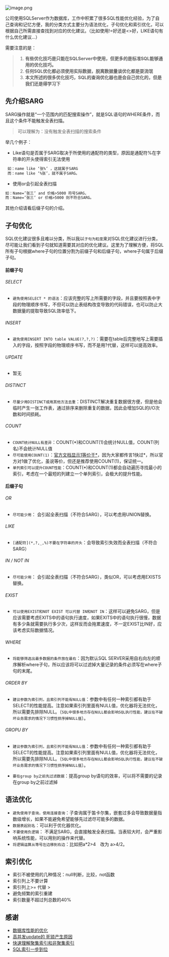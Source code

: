 ![image.png](https://upload-images.jianshu.io/upload_images/3796089-626ed192646e1b04.png?imageMogr2/auto-orient/strip%7CimageView2/2/w/1240)

公司使用SQLServer作为数据库，工作中积累了很多SQL性能优化经验，为了自己查询和记忆方便，我的分类方式主要分为语法优化，子句优化和索引优化，可以根据自己所需直接查找到对应的优化建议。（比如使用!=好还是<>好，LIKE语句有什么优化建议...）

需要注意的是：

> 1. **有些优化技巧是只能在SQLServer中使用，但更多的是标准SQL能够通用的优化技巧。**
> 2. **任何SQL优化都必须使用实际数据，脱离数据量谈优化都是耍流氓**
> 3. **本文所述的很多优化技巧，SQL的查询优化器也是会自己优化的，但是我们还是得学习下**

## 先介绍SARG
SARG操作就是“一个范围内的匹配搜索操作”，就是SQL语句的WHERE条件，而且这个条件不能触发全表扫描。

> 可以理解为：没有触发全表扫描的搜索条件

举几个例子：

* Like语句是否属于SARG取决于所使用的通配符的类型，原因是通配符%在字符串的开头使得索引无法使用
```xml
 如：name like ‘张%’ ，这就属于SARG
 而：name like ‘%张’，就不属于SARG。
```

* 使用or会引起全表扫描
```xml
如：Name=’张三’ and 价格>5000 符号SARG，
而：Name=’张三’ or 价格>5000 则不符合SARG。
```

其他介绍请看后缀子句的介绍。


## 子句优化

SQL优化建议很多且难以分类，所以我以`子句为粒度`来对SQL优化建议进行分类，尽可能让我们看到子句就知道需要其对应的优化建议。这里为了理解方便，将SQL所有子句根据where子句的位置分割为前缀子句和后缀子句，where子句属于后缀子句。

#### 前缀子句

###### SELECT

* `避免使用SELECT * 的语法`：应该完整的写上所需要的字段，并且要按照表中字段的物理顺序书写，不但可以防止表结构改变导致的代码错误，也可以防止大数据量的提取导致SQL效率低下。

###### INSERT

* `避免使用INSERT INTO table VALUE(?,?,?)`：需要在table后完整地写上需要插入的字段，按照字段的物理顺序书写，而不是用?代替，这样可以提高效率。

###### UPDATE

* 暂无

###### DISTINCT

* `尽量少用DISTINCT或用其他方法去重`：DISTINCT解决重复数据很方便，但是他会临时产生一张工作表，通过排序来删除重复的数据，因此会增加SQL的I/O次数和时间损耗。

###### COUNT

* `COUNT统计NULL有差异`：COUNT(\*)和COUNT(1)会统计NULL值，COUNT(列名)不会统计NULL值
* `尽可能使用COUNT(1)`：[官方文档显示1等价于\*](https://stackoverflow.com/questions/1221559/count-vs-count1?answertab=active#tab-top)，因为大家都传言1快过\*，所以官方对1做了优化，虽说等价，但还是推荐使用COUNT(1)，保证统一。
* `单列索引可以提升COUNT性能`：COUNT(\*)和COUNT(1)都会自动遍历寻找最小的索引，考虑在一个最短的列建立一个单列索引，会极大的提升性能。

#### 后缀子句


###### OR

* `尽可能少用`： 会引起全表扫描（不符合SARG），可以考虑用UNION替换。

###### LIKE

* `[通配符](*,?,_,%)不要在字符串的开头`：会导致索引失效而全表扫描（不符合SARG）

###### IN / NOT IN

* `尽可能少用`： 会引起全表扫描（不符合SARG），类似OR，可以考虑用EXISTS替换。

###### EXIST

* `可以使用EXIST和NOT EXIST 可以代替 IN和NOT IN`：这样可以避免SARG，但是应该需要考虑EXITS中的语句执行速度，如果EXITS中的语句执行很慢，数据有多少条就需要执行多少次，这样反而会拖累速度，不一定EXIST比IN好，应该考虑实际数据情况。

###### WHERE

* `将能够筛选出最多数据的条件放在最右`：因为默认SQL SERVER采用自右向左的顺序解析where子句，所以应该将可以过滤掉大量记录的条件必须写在where子句的末尾。

###### ORDER BY

* `建议参数为索引列，且索引列不能有NULL值`：参数中有任何一种索引都有助于SELECT的性能提高。注意如果索引列里面有NULL值，优化器将无法优化，所以需要先排除NULL。（`SQL中很多地方存在NULL都会影响SQL执行性能，建议在不破坏业务需求的情况下习惯性排序掉NULL值`）。

###### GROPU BY

* `建议参数为索引列，且索引列不能有NULL值`：参数中有任何一种索引都有助于SELECT的性能提高。注意如果索引列里面有NULL值，优化器将无法优化，所以需要先排除NULL。（`SQL中很多地方存在NULL都会影响SQL执行性能，建议在不破坏业务需求的情况下习惯性排序掉NULL值`）。

* `要在group by之前先过滤数据`：提高group by语句的效率，可以将不需要的记录在group by之前过滤掉

## 语法优化

* `避免使用子查询，使用连接查询`：子查询属于笛卡尔集，嵌套过多会导致数据量指数级增长，如果不能避免希望能够先过滤尽可能多的数据。
* `数据表起别名`：可以利于优化器优化。
* `不要使用负逻辑`： 不满足SARG，会直接触发全表扫描。当表较大时，会严重影响系统性能，可以用别的操作来代替。
* `将逻辑运算从等号左边移到右边`：比如把a*2>4　改为 a>4/2。


## 索引优化

* 索引不被使用的几种情况：null判断，比较，not函数
* 索引列上不要计算
* 索引列上>= 代替 >
* 避免频繁的索引重建
* 索引数量不超过列总数的40%

## 感谢
- [数据库性能的优化](http://www.cnblogs.com/sunyuhuan/p/7227982.html "数据库性能的优化")
- [高并发update的 死锁产生原因](http://blog.csdn.net/zc474235918/article/details/50547250 "高并发update的 死锁产生原因")
- [快速理解聚集索引和非聚集索引](http://blog.csdn.net/zc474235918/article/details/50580639 "快速理解聚集索引和非聚集索引")
- [SQL索引一步到位](http://www.cnblogs.com/AK2012/archive/2013/01/04/2844283.html "SQL索引一步到位")
